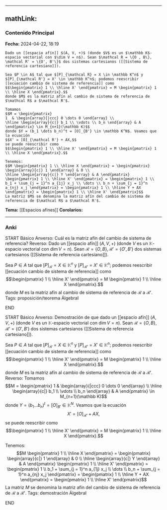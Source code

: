 
---
mathLink:
---
### Contenido Principal

**Fecha:** 2024-04-22, 18:19

```ad-proposition
Dado un [[espacio afín]] $(A, V, +)$ (donde $V$ es un $\mathbb K$-espacio vectorial con $\dim V = n$). Sean $\mathcal R = \{O , B\}, \mathcal R' = \{O', B'\}$ dos sistemas cartesianos ([[Sistema de referencia cartesiano]]). 

Sea $P \in A$ tal que $[P]_{\mathcal R} = X \in \mathbb K^n$ y $[P]_{\mathcal R'} = X' \in \mathbb K^n$; podemos reescribir [[ecuación cambio de sistema de referencia]] como
$$\begin{pmatrix} 1 \\ \hline X' \end{pmatrix} = M \begin{pmatrix} 1 \\ \hline X \end{pmatrix}.$$
donde $M$ es la matriz afín al cambio de sistema de referencia de $\mathcal R$ a $\mathcal R'$.
```

```ad-proof
Tomamos
$$M = \begin{pmatrix}
1  & \begin{array}{|ccc} 0 \dots 0 \end{array} \\
\hline \begin{array}{c|} b_1 \\ \vdots \\ b_n \end{array} & A
\end{pmatrix} \in M_{n+1}(\mathbb K)$$
donde $Y = (b_1 \dots b_n)^t = [O]_{B'} \in \mathbb K^N$. Veamos que la ecuación 
$$X' = [O]_{\mathcal R'} + AX,$$
se puede reescribir como
$$\begin{pmatrix} 1 \\ \hline X' \end{pmatrix} = M \begin{pmatrix} 1 \\ \hline X \end{pmatrix}.$$

Tenemos:
$$M \begin{pmatrix} 1 \\ \hline X \end{pmatrix} = \begin{pmatrix} \begin{array}{c|} 1 \end{array} & 0 \\
\hline \begin{array}{c|} Y \end{array} & A \end{pmatrix} \begin{pmatrix} 1 \\ \hline X' \end{pmatrix} = \begin{pmatrix} 1 \\
b_1 + \sum_{j = 1}^n a_{1j} x_j \\ \dots \\ b_n + \sum_{j = 1}^n a_{nj} x_j \end{pmatrix} = \begin{pmatrix} 1 \\ \hline Y + AX \end{pmatrix} = \begin{pmatrix} 1 \\ \hline X' \end{pmatrix}$$
La matriz $M$ se denomina la matriz afín del cambio de sistema de referencia de $\mathcal R$ a $\mathcal R'$.
```

**Tema:** [[Espacios afines]]
**Corolarios:**

---
### Anki

START
Básico
Anverso: Cuál es la matriz afín del cambio de sistema de referencia?
Reverso: Dado un [[espacio afín]] $(A, V, +)$ (donde $V$ es un $\mathbb K$-espacio vectorial con $\dim V = n$). Sean $\mathcal R = \{O , B\}, \mathcal R' = \{O', B'\}$ dos sistemas cartesianos ([[Sistema de referencia cartesiano]]). 

Sea $P \in A$ tal que $[P]_{\mathcal R} = X \in \mathbb K^n$ y $[P]_{\mathcal R'} = X' \in \mathbb K^n$; podemos reescribir [[ecuación cambio de sistema de referencia]] como
$$\begin{pmatrix} 1 \\ \hline X' \end{pmatrix} = M \begin{pmatrix} 1 \\ \hline X \end{pmatrix}.$$
donde $M$ es la matriz afín al cambio de sistema de referencia de $\mathcal R$ a $\mathcal R'$.
Tags: proposición/teorema ÁlgebraI
<!--ID: 1714060760987-->
END

START
Básico
Anverso: Demostración de que dado un [[espacio afín]] $(A, V, +)$ (donde $V$ es un $\mathbb K$-espacio vectorial con $\dim V = n$). Sean $\mathcal R = \{O , B\}, \mathcal R' = \{O', B'\}$ dos sistemas cartesianos ([[Sistema de referencia cartesiano]]). 

Sea $P \in A$ tal que $[P]_{\mathcal R} = X \in \mathbb K^n$ y $[P]_{\mathcal R'} = X' \in \mathbb K^n$; podemos reescribir [[ecuación cambio de sistema de referencia]] como
$$\begin{pmatrix} 1 \\ \hline X' \end{pmatrix} = M \begin{pmatrix} 1 \\ \hline X \end{pmatrix}.$$
donde $M$ es la matriz afín al cambio de sistema de referencia de $\mathcal R$ a $\mathcal R'$.
Reverso: Tomamos
$$M = \begin{pmatrix}
1  & \begin{array}{|ccc} 0 \dots 0 \end{array} \\
\hline \begin{array}{c|} b_1 \\ \vdots \\ b_n \end{array} & A
\end{pmatrix} \in M_{n+1}(\mathbb K)$$
donde $Y = (b_1 \dots b_n)^t = [O]_{B'} \in \mathbb K^N$. Veamos que la ecuación 
$$X' = [O]_{\mathcal R'} + AX,$$
se puede reescribir como
$$\begin{pmatrix} 1 \\ \hline X' \end{pmatrix} = M \begin{pmatrix} 1 \\ \hline X \end{pmatrix}.$$

Tenemos:
$$M \begin{pmatrix} 1 \\ \hline X \end{pmatrix} = \begin{pmatrix} \begin{array}{c|} 1 \end{array} & 0 \\
\hline \begin{array}{c|} Y \end{array} & A \end{pmatrix} \begin{pmatrix} 1 \\ \hline X' \end{pmatrix} = \begin{pmatrix} 1 \\
b_1 + \sum_{j = 1}^n a_{1j} x_j \\ \dots \\ b_n + \sum_{j = 1}^n a_{nj} x_j \end{pmatrix} = \begin{pmatrix} 1 \\ \hline Y + AX \end{pmatrix} = \begin{pmatrix} 1 \\ \hline X' \end{pmatrix}$$
La matriz $M$ se denomina la matriz afín del cambio de sistema de referencia de $\mathcal R$ a $\mathcal R'$.
Tags: demostración ÁlgebraI
<!--ID: 1714060761011-->
END